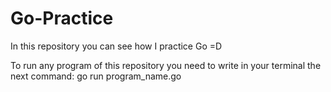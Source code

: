 # Go-Practice
In this repository you can see how I practice Go =D

To run any program of this repository you need to write in your terminal the next command:
go run program_name.go 
